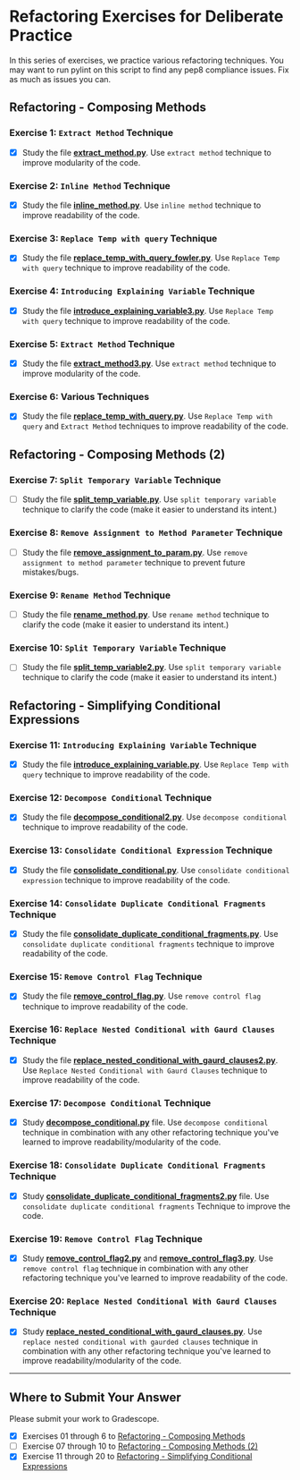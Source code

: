 # Refactoring Exercises for Deliberate Practice

In this series of exercises, we practice various refactoring techniques. You may want to run pylint on this script to find any pep8 compliance issues. Fix as much as issues you can.

## Refactoring - Composing Methods

### Exercise 1: `Extract Method` Technique

- [X] Study the file [**extract_method.py**](extract_method.py). Use `extract method` technique to improve modularity of the code.

### Exercise 2: `Inline Method` Technique

- [X] Study the file [**inline_method.py**](./inline_method.py). Use `inline method` technique to improve readability of the code.

### Exercise 3: `Replace Temp with query` Technique

- [X] Study the file [**replace_temp_with_query_fowler.py**](./replace_temp_with_query_fowler.py). Use `Replace Temp with query` technique to improve readability of the code.

### Exercise 4: `Introducing Explaining Variable` Technique

- [X] Study the file [**introduce_explaining_variable3.py**](./introduce_explaining_variable3.py). Use `Replace Temp with query` technique to improve readability of the code.

### Exercise 5: `Extract Method` Technique

- [X] Study the file [**extract_method3.py**](./extract_method3.py). Use `extract method` technique to improve modularity of the code.

### Exercise 6: Various Techniques

- [X] Study the file [**replace_temp_with_query.py**](./replace_temp_with_query.py). Use `Replace Temp with query` and `Extract Method` techniques to improve readability of the code.

## Refactoring - Composing Methods (2)

### Exercise 7: `Split Temporary Variable` Technique

- [ ] Study the file [**split_temp_variable.py**](./split_temp_variable.py). Use `split temporary variable` technique to clarify the code (make it easier to understand its intent.)

### Exercise 8: `Remove Assignment to Method Parameter` Technique

- [ ] Study the file [**remove_assignment_to_param.py**](./remove_assignment_to_param.py). Use `remove assignment to method parameter` technique to prevent future mistakes/bugs.

### Exercise 9: `Rename Method` Technique

- [ ] Study the file [**rename_method.py**](./rename_method.py). Use `rename method` technique to clarify the code (make it easier to understand its intent.)

### Exercise 10: `Split Temporary Variable` Technique

- [ ] Study the file [**split_temp_variable2.py**](./split_temp_variable2.py). Use `split temporary variable` technique to clarify the code (make it easier to understand its intent.)

## Refactoring - Simplifying Conditional Expressions

### Exercise 11: `Introducing Explaining Variable` Technique

- [X] Study the file [**introduce_explaining_variable.py**](./introduce_explaining_variable.py). Use `Replace Temp with query` technique to improve readability of the code.

### Exercise 12: `Decompose Conditional` Technique

- [X] Study the file [**decompose_conditional2.py**](./decompose_conditional2.py). Use `decompose conditional` technique to improve readability of the code.

### Exercise  13: `Consolidate Conditional Expression` Technique

- [X] Study the file [**consolidate_conditional.py**](./consolidate_conditional.py). Use `consolidate conditional expression` technique to improve readability of the code.

### Exercise  14: `Consolidate Duplicate Conditional Fragments` Technique

- [X] Study the file [**consolidate_duplicate_conditional_fragments.py**](./consolidate_duplicate_conditional_fragments.py). Use `consolidate duplicate conditional fragments` technique to improve readability of the code.

### Exercise  15: `Remove Control Flag` Technique

- [X] Study the file [**remove_control_flag.py**](./remove_control_flag.py). Use `remove control flag` technique to improve readability of the code.

### Exercise  16: `Replace Nested Conditional with Gaurd Clauses` Technique

- [X] Study the file [**replace_nested_conditional_with_gaurd_clauses2.py**](./replace_nested_conditional_with_gaurd_clauses2.py). Use `Replace Nested Conditional with Gaurd Clauses` technique to improve readability of the code.

### Exercise  17: `Decompose Conditional` Technique

- [X] Study [**decompose_conditional.py**](./decompose_conditional.py) file. Use `decompose conditional` technique in combination with any other refactoring technique you've learned to improve readability/modularity of the code.

### Exercise  18: `Consolidate Duplicate Conditional Fragments` Technique

- [X] Study [**consolidate_duplicate_conditional_fragments2.py**](./consolidate_duplicate_conditional_fragments2.py) file. Use `consolidate duplicate conditional fragments` Technique to improve the code.

### Exercise 19: `Remove Control Flag` Technique

- [X] Study [**remove_control_flag2.py**](./remove_control_flag2.py) and [**remove_control_flag3.py**](./remove_control_flag3.py). Use `remove control flag` technique in combination with any other refactoring technique you've learned to improve readability of the code.

### Exercise 20: `Replace Nested Conditional With Gaurd Clauses` Technique

- [X] Study [**replace_nested_conditional_with_gaurd_clauses.py**](./replace_nested_conditional_with_gaurd_clauses.py). Use `replace nested conditional with gaurded clauses` technique in combination with any other refactoring technique you've learned to improve readability/modularity of the code.

---

## Where to Submit Your Answer

Please submit your work to Gradescope.

- [X] Exercises 01 through 6 to [Refactoring - Composing Methods](https://www.gradescope.com/courses/206382/assignments/992928)
- [ ] Exercise 07 through 10 to [Refactoring - Composing Methods (2)](https://www.gradescope.com/courses/206382/assignments/1007195)
- [X] Exercise 11 through 20 to [Refactoring - Simplifying Conditional Expressions](https://www.gradescope.com/courses/206382/assignments/1013900)

